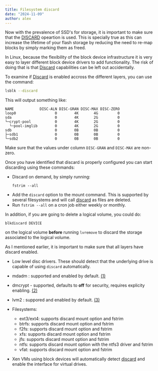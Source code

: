 ```yaml
---
title: Filesystem discard
date: "2024-11-09"
author: alex
---
```

Now with the prevalence of SSD's for storage, it is important
to make sure that the [DISCARD][discard] opeartion is used.  This
is specially true as this can increase the lifetime of your flash
storage by reducing the need to re-map blocks by simply marking
them as freed.

In Linux, because the flexibility of the block device infrastructure
it is very easy to layer different block device drivers to add
functionality.  The risk of doing that is that [Discard][discard]
capabilities can be left out accidentally.

To examine if [Discard][discard] is enabled accross the different
layers, you can use the command:

```bash
lsblk --discard
```

This will output something like:

```
NAME            DISC-ALN DISC-GRAN DISC-MAX DISC-ZERO
loop0                  0        4K       4G         0
sda                    0        4K       2G         0
└─crypt-pool           0        4K       2G         0
  └─pool-imglib        0        4K       2G         0
sdb                    0        0B       0B         0
├─sdb1                 0        0B       0B         0
└─sdb2                 0        0B       0B         0

```
Make sure that the values under column `DISC-GRAN` and `DISC-MAX` are non-zero.

Once you have identified that discard is properly configured you can
start discarding using these commands:

- Discard on demand, by simply running:
  ```
  fstrim --all
  ```
- Add the `discard` option to the mount command.  This is supported by several
  filesystems and will call [discard][discard] as files are deleted.
- Run `fstrim --all` on a cron job either weekly or monthly.

In addition, if you are going to delete a logical volume, you could do:

```
blkdiscard DEVICE
```

on the logical volume **before** running `lvremove` to discard the storage
associated to the logical volume.

As I mentioned earlier, it is important to make sure that all layers have discard
enabled.

- Low level disc drivers.  These should detect that the underlying drive is capable
  of using `discard` automatically.
- mdadm : supported and enabled by default. [(1)][ref1]
- dmcrypt - supported, defaults to **off** for security, requires explicity enabling. [(2)][ref3]
- lvm2 : suppored and enabled by default. [(3)][ref2]
- Filesystems:
  - ext3/ext4: supports discard mount option and fstrim
  - btrfs: supports discard mount option and fstrim
  - f2fs: supports discard mount option and fstrim
  - xfs: supports discard mount option and fstrim
  - jfs: supports discard mount option and fstrim
  - ntfs: supports discard mount option with the ntfs3 driver and fstrim
  - vfat: supports discard mount option and fstrim
- Xen VMs using block devices will automatically detect [discard][discard] and enable the interface
  for virtual drives.


  [discard]: https://en.wikipedia.org/wiki/Trim_(computing)
  [ref1]: https://serverfault.com/questions/508459/implementing-linux-fstrim-on-ssd-with-software-md-raid
  [ref2]: https://wiki.gentoo.org/wiki/SSD#LVM
  [ref3]: https://wiki.gentoo.org/wiki/Dm-crypt
  
